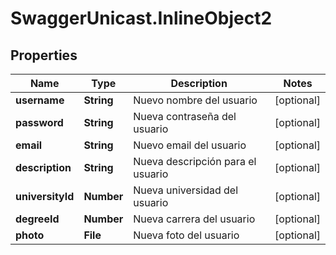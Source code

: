 # SwaggerUnicast.InlineObject2

## Properties

Name | Type | Description | Notes
------------ | ------------- | ------------- | -------------
**username** | **String** | Nuevo nombre del usuario | [optional] 
**password** | **String** | Nueva contraseña del usuario | [optional] 
**email** | **String** | Nuevo email del usuario | [optional] 
**description** | **String** | Nueva descripción para el usuario | [optional] 
**universityId** | **Number** | Nueva universidad del usuario | [optional] 
**degreeId** | **Number** | Nueva carrera del usuario | [optional] 
**photo** | **File** | Nueva foto del usuario | [optional] 


